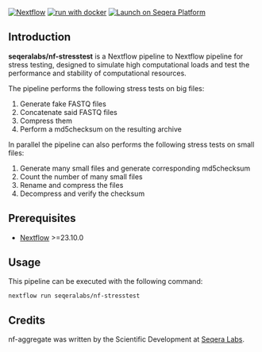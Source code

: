 [![Nextflow](https://img.shields.io/badge/nextflow%20DSL2-%E2%89%A523.10.0-23aa62.svg)](https://www.nextflow.io/)
[![run with docker](https://img.shields.io/badge/run%20with-docker-0db7ed?labelColor=000000&logo=docker)](https://www.docker.com/)
[![Launch on Seqera Platform](https://img.shields.io/badge/Launch%20%F0%9F%9A%80-Seqera%20Platform-%234256e7)](https://cloud.seqera.io/launch?pipeline=https://github.com/seqeralabs/nf-stresstest)

## Introduction

**seqeralabs/nf-stresstest** is a Nextflow pipeline to Nextflow pipeline for stress testing, designed to simulate high computational loads and test the performance and stability of computational resources.

The pipeline performs the following stress tests on big files:

1. Generate fake FASTQ files
2. Concatenate said FASTQ files
3. Compress them
4. Perform a md5checksum on the resulting archive

In parallel the pipeline can also performs the following stress tests on small files:

1. Generate many small files and generate corresponding md5checksum
2. Count the number of many small files
3. Rename and compress the files
4. Decompress and verify the checksum

## Prerequisites

- [Nextflow](https://www.nextflow.io/docs/latest/getstarted.html#installation) >=23.10.0

## Usage

This pipeline can be executed with the following command:

```
nextflow run seqeralabs/nf-stresstest
```

## Credits

nf-aggregate was written by the Scientific Development at [Seqera Labs](https://seqera.io/).

